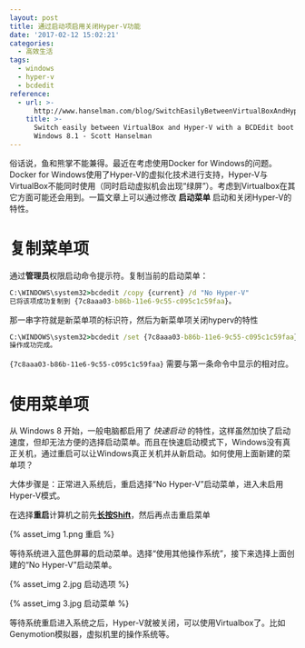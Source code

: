 ```yaml
---
layout: post
title: 通过启动项启用关闭Hyper-V功能
date: '2017-02-12 15:02:21'
categories:
  - 高效生活
tags:
  - windows
  - hyper-v
  - bcdedit
reference:
  - url: >-
      http://www.hanselman.com/blog/SwitchEasilyBetweenVirtualBoxAndHyperVWithABCDEditBootEntryInWindows81.aspx
    title: >-
      Switch easily between VirtualBox and Hyper-V with a BCDEdit boot Entry in
      Windows 8.1 - Scott Hanselman
---
```


俗话说，鱼和熊掌不能兼得。最近在考虑使用Docker for Windows的问题。Docker for Windows使用了Hyper-V的虚拟化技术进行支持，Hyper-V与VirtualBox不能同时使用（同时启动虚拟机会出现“绿屏”）。考虑到Virtualbox在其它方面可能还会用到。一篇文章上可以通过修改 **启动菜单** 启动和关闭Hyper-V的特性。

# 复制菜单项

通过**管理员**权限启动命令提示符。复制当前的启动菜单：

```cmd
C:\WINDOWS\system32>bcdedit /copy {current} /d "No Hyper-V"
已将该项成功复制到 {7c8aaa03-b86b-11e6-9c55-c095c1c59faa}。
```

那一串字符就是新菜单项的标识符，然后为新菜单项关闭hyperv的特性

```cmd
C:\WINDOWS\system32>bcdedit /set {7c8aaa03-b86b-11e6-9c55-c095c1c59faa} hypervisorlaunchtype off
操作成功完成。
```

`{7c8aaa03-b86b-11e6-9c55-c095c1c59faa}` 需要与第一条命令中显示的相对应。

# 使用菜单项

从 Windows 8 开始，一般电脑都启用了 _快速启动_ 的特性，这样虽然加快了启动速度，但却无法方便的选择启动菜单。而且在快速启动模式下，Windows没有真正关机，通过重启可以让Windows真正关机并从新启动。如何使用上面新建的菜单项？

大体步骤是：正常进入系统后，重启选择“No Hyper-V”启动菜单，进入未启用Hyper-V模式。

在选择**重启**计算机之前先<u>**长按Shift**</u>，然后再点击重启菜单

{% asset_img 1.png 重启 %}

等待系统进入蓝色屏幕的启动菜单。选择“使用其他操作系统”，接下来选择上面创建的“No Hyper-V”启动菜单。

{% asset_img 2.jpg 启动选项 %}

{% asset_img 3.jpg 启动菜单 %}

等待系统重启进入系统之后，Hyper-V就被关闭，可以使用Virtualbox了。比如Genymotion模拟器，虚拟机里的操作系统等。